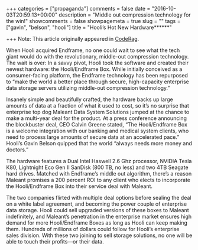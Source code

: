 +++
categories = ["propaganda"]
comments = false
date = "2016-10-03T20:59:13+00:00"
description = "Middle out compression technology for the win!"
showcomments = false
showpagemeta = true
slug = ""
tags = ["gavin", "belson", "hooli"]
title = "Hooli’s Hot New Hardware******"

+++
Note: This article originally appeared in [CodeRag](http://www.coderag.com/hoolis-hot-new-hardware/).

When Hooli acquired Endframe, no one could wait to see what the tech giant would do with the revolutionary, middle-out compression technology. The wait is over: In a savvy pivot, Hooli took the software and created their newest hardware: the Hooli/Endframe Box. While initially conceived as a consumer-facing platform, the Endframe technology has been repurposed to “make the world a better place through secure, high-capacity enterprise data storage servers utilizing middle-out compression technology.”

Insanely simple and beautifully crafted, the hardware backs up large amounts of data at a fraction of what it used to cost, so it’s no surprise that enterprise top dog Maleant Data System Solutions jumped at the chance to make a multi-year deal for the product. At a press conference announcing the blockbuster deal, CEO Calvin Greene stated, “The Hooli/Endframe Box is a welcome integration with our banking and medical system clients, who need to process large amounts of secure data at an accelerated pace.” Hooli’s Gavin Belson quipped that the world “always needs more money and doctors.”

The hardware features a Dual Intel Haswell 2.6 Ghz processor, NVIDIA Tesla K80, Lightnight Eco Gen II SanDisk (800 TB, no less) and two 4TB Seagate hard drives. Matched with Endframe’s middle out algorithm, there’s a reason Maleant promises a 200 percent ROI to any client who elects to incorporate the Hooli/Endframe Box into their service deal with Maleant.

The two companies flirted with multiple deal options before sealing the deal on a white label agreement, and becoming the power couple of enterprise data storage. Hooli could sell upgraded versions of these boxes to Maleant indefinitely, and Maleant’s penetration in the enterprise market ensures high demand for more Hooli/Endframe Boxes as long as Hooli can keep making them. Hundreds of millions of dollars could follow for Hooli’s enterprise sales division. With these two joining to sell storage solutions, no one will be able to touch their profits—or their data.
